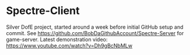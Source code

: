 # Spectre-Client
Silver DofE project, started around a week before initial GitHub setup and commit.
See https://github.com/BobDaGithubAccount/Spectre-Server for game-server.
Latest demonstration video:
https://www.youtube.com/watch?v=Dh9gBcNbMLw
